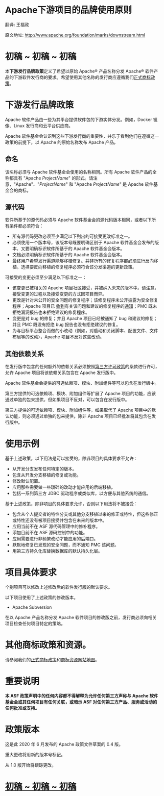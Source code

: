 # Apache下游项目的品牌使用原则

翻译: 王福政

原文地址: http://www.apache.org/foundation/marks/downstream.html

# 初稿 ~ 初稿 ~ 初稿

本**下游发行品牌政策**定义了希望以原始 Apache® 产品名称分发 Apache® 软件产品的下游软件发行商的要求。希望使用其他名称的发行商应遵循我们[正式商标政策](http://www.apache.org/foundation/marks/)。

# 下游发行品牌政策

Apache 软件产品由一些为其平台提供软件包的下游实体分发。例如，Docker 镜像、Linux 发行商和云平台供应商。

Apache 软件基金会认识到这些下游发行商的重要性，并乐于看到他们在遵循这一政策的前提下，以 Apache 的原始名称发布 Apache 产品。

## 命名

该名称必须与 Apache 软件基金会使用的名称相同。所有 Apache 软件产品的全称都具有 "Apache *ProjectName*" 的形式。请注意，"Apache"、"*ProjectName*" 和 "Apache *ProjectName*" 是 Apache 软件基金会的商标。

## 源代码

软件所基于的源代码必须与 Apache 软件基金会的源代码版本相同，或者以下所有条件都必须符合：

- 所有源代码更改必须至少满足以下列出的可接受更改标准之一。
- 必须使用一个版本号，该版本号既要明确区别于 Apache 软件基金会发布的版本，又要明确标识软件所基于的 Apache 软件基金会版本。
- 文档必须明确标识软件所基于的 Apache 软件基金会版本。
- 最终用户希望发行渠道能够移植修复。并非所有的修复程序都必须进行反向移植。选择要反向移植的修复程序必须符合该分发渠道的更新政策。

可接受的变更必须至少满足以下标准之一：

- 该变更已被相关的 Apache 项目社区接受，并被纳入未来的版本中。请注意，接受变更的过程以及接受变更的方式因项目而异。
- 更改是针对未公开的安全问题的修复程序；该修复程序未公开披露为安全修复程序；Apache 项目已 [收到](http://www.apache.org/security/)有关该问题和建议的修复程序的[通知](http://www.apache.org/security/)；PMC 既未拒绝漏洞报告也未拒绝建议的修复程序。
- 变更是对 bug 的修复；并且 Apache 项目已经被通知了 bug 和建议的修复；并且 PMC 既没有拒绝 bug 报告也没有拒绝建议的修复。
- 为与目标平台整合而做的小改动（例如，对启动和关闭脚本、配置文件、文件布局等的改动），Apache 项目不反对这些改动。

##  其他依赖关系

在发行版中包含的任何额外的依赖关系必须按照[第三方许可政策](https://www.apache.org/legal/resolved.html)的条款进行许可，允许 Apache 项目将该依赖关系包含在 Apache 发行版中。

Apache 软件基金会提供的可选依赖项、模块、附加组件等可以包含在发行版中。

第三方提供的可选依赖项、模块、附加组件等扩展了 Apache 项目的功能，应该通过单独的包来提供，但如果项目不反对，可以包含在发行版中。

第三方提供的可选依赖项、模块、附加组件等，如果取代了 Apache 项目中的默认功能，则必须通过单独的包来提供，除非 Apache 项目已经批准将其包含在发行版中。

# 使用示例

基于上述政策，以下用法是可以接受的，除非项目的具体要求不允许：

- 从开发分支发布任何特定的版本。
- 包含从开发分支移植的修复或功能。
- 修改默认配置。
- 应用那些需要做一些琐碎的改动才能应用的后端移植。
- 包括一系列第三方 JDBC 驱动程序或类似库，以方便与其他系统的通信。

基于上述政策，除非项目的具体要求允许，否则以下用法将不被接受：

- 包含从个人提交者的特性分支或其他分支移植过来的修正或特性，但这些修正或特性还没有被项目接受并包含在未来的版本中。
- 应用当前不在 ASF 源代码管理中的修补程序。
- 添加目前不在 ASF 源码控制中的功能。
- 应用需要进行非频繁改动才能应用的后端口。
- 默默地修复已发现的安全问题，而不通知 PMC 该问题。
- 用第三方持久化库替换数据库的默认持久化层。

# 项目具体要求

个别项目可以修改上述修改后的软件发行版的默认要求。

以下项目使用了上述政策的修改版本。

- Apache Subversion

在以 Apache 产品名称分发 Apache 软件项目的修改版之前，发行商必须向相关项目检查任何项目特定的策略。

# 其他商标政策和资源。

请参阅我们的[正式商标政策](http://www.apache.org/foundation/marks/)和[商标资源网站地图](http://www.apache.org/foundation/marks/resources)。

# 重要说明

**本 ASF 政策声明中的任何内容都不得解释为允许任何第三方声称与 Apache 软件基金会或其任何项目有任何关联，或暗示 ASF 对任何第三方产品、服务或活动的任何批准或支持。**  

# 政策版本

这是此 2020 年 6 月发布的 Apache 政策文件草案的 0.4 版。

重大更改将用新的版本号标记。

从 1.0 版开始将跟踪更改。

# [初稿 ~ 初稿 ~ 初稿](http://www.apache.org/foundation/marks/downstream.html#draft-draft-draft_1)
